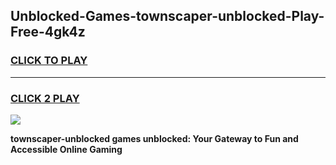
## Unblocked-Games-townscaper-unblocked-Play-Free-4gk4z
<h3>
<a href="https://premium76.site?title=townscaper-unblocked&ref=23A">CLICK TO PLAY</a></h3>
<hr>

<h3>
<a href="https://premium76.site?title=townscaper-unblocked&ref=23A">CLICK 2 PLAY</a>
  
</h3>

<a href="https://premium76.site?title=townscaper-unblocked&ref=23A"><img src="https://clearcache.store/games.png"></a>


**townscaper-unblocked games unblocked: Your Gateway to Fun and Accessible Online Gaming**
